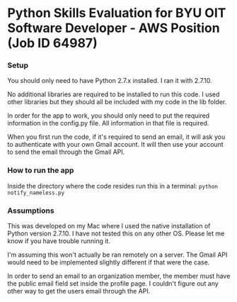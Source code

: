 # Python Skills Evaluation for BYU OIT Software Developer - AWS Position (Job ID 64987)

### Setup
You should only need to have Python 2.7.x installed. I ran it with 2.7.10.

No additional libraries are required to be installed to run this code. I used other libraries but they should all be included with my code in the lib folder.

In order for the app to work, you should only need to put the required information in the config.py file. All information in that file is required.

When you first run the code, if it's required to send an email, it will ask you to authenticate with your own Gmail account. It will then use your account to send the email through the Gmail API.

### How to run the app
Inside the directory where the code resides run this in a terminal:
`python notify_nameless.py`

### Assumptions
This was developed on my Mac where I used the native installation of Python version 2.7.10. I have not tested this on any other OS. Please let me know if you have trouble running it.

I'm assuming this won't actually be ran remotely on a server. The Gmail API would need to be implemented slightly different if that were the case.

In order to send an email to an organization member, the member must have the public email field set inside the profile page. I couldn't figure out any other way to get the users email through the API.

